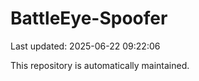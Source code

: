 # BattleEye-Spoofer

Last updated: 2025-06-22 09:22:06

This repository is automatically maintained.
